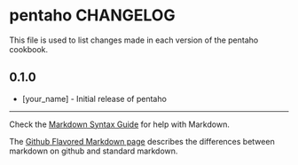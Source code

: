 # pentaho CHANGELOG

This file is used to list changes made in each version of the pentaho cookbook.

## 0.1.0
- [your_name] - Initial release of pentaho

- - -
Check the [Markdown Syntax Guide](http://daringfireball.net/projects/markdown/syntax) for help with Markdown.

The [Github Flavored Markdown page](http://github.github.com/github-flavored-markdown/) describes the differences between markdown on github and standard markdown.
